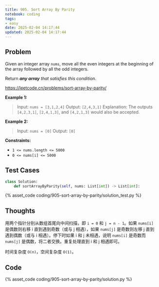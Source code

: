 ```yaml
---
title: 905. Sort Array By Parity
notebook: coding
tags:
- easy
date: 2025-02-04 14:17:44
updated: 2025-02-04 14:17:44
---
```

## Problem

Given an integer array `nums`, move all the even integers at the beginning of the array followed by all the odd integers.

Return _**any array** that satisfies this condition_.

<https://leetcode.cn/problems/sort-array-by-parity/>

**Example 1:**

> Input: `nums = [3,1,2,4]`
> Output: `[2,4,3,1]`
> Explanation: The outputs `[4,2,3,1]`, `[2,4,1,3]`, and `[4,2,1,3]` would also be accepted.

**Example 2:**

> Input: `nums = [0]`
> Output: `[0]`

**Constraints:**

- `1 <= nums.length <= 5000`
- `0 <= nums[i] <= 5000`

## Test Cases

``` python
class Solution:
    def sortArrayByParity(self, nums: List[int]) -> List[int]:
```

{% asset_code coding/905-sort-array-by-parity/solution_test.py %}

## Thoughts

用两个指针分别从数组首尾向中间扫描，即 `i = 0` 和 `j = n - 1`。如果 `nums[i]` 是偶数则右移 i 直到遇到奇数（或与 j 相遇），如果 `nums[j]` 是奇数则左移 j 直到遇到偶数（或与 i 相遇）。停下时如果 i 和 j 未相遇，说明 `nums[i]` 是奇数而 `nums[j]` 是偶数，将二者交换。重复处理直到 i 和 j 相遇即可。

时间复杂度 `O(n)`，空间复杂度 `O(1)`。

## Code

{% asset_code coding/905-sort-array-by-parity/solution.py %}
